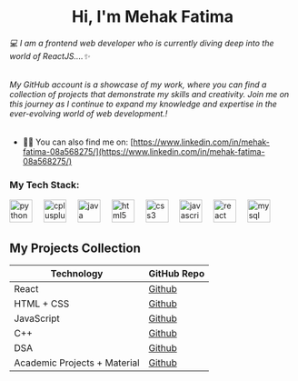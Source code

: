 <h1 align="center">Hi, I'm Mehak Fatima</h1>
<h6 align="left">💻 I am a frontend web developer who is currently diving deep into the world of ReactJS....✨ </h6>
<h6>My GitHub account is a showcase of my work, where you can find a collection of projects that demonstrate my skills and creativity. Join me on this journey as I continue to expand my knowledge and expertise in the ever-evolving world of web development.!</h6>

- 👨‍💻 You can also find me on: [https://www.linkedin.com/in/mehak-fatima-08a568275/](https://www.linkedin.com/in/mehak-fatima-08a568275/)

<h3 align="left">My Tech Stack:</h3>
<div align="left">
  <img src="https://cdn.jsdelivr.net/gh/devicons/devicon/icons/python/python-original.svg" height="40" alt="python logo"  />
  <img width="12" />
  <img src="https://cdn.jsdelivr.net/gh/devicons/devicon/icons/cplusplus/cplusplus-original.svg" height="40" alt="cplusplus logo"  />
  <img width="12" />
  <img src="https://cdn.jsdelivr.net/gh/devicons/devicon/icons/java/java-original.svg" height="40" alt="java logo"  />
  <img width="12" />
  <img src="https://cdn.jsdelivr.net/gh/devicons/devicon/icons/html5/html5-original.svg" height="40" alt="html5 logo"  />
  <img width="12" />
  <img src="https://cdn.jsdelivr.net/gh/devicons/devicon/icons/css3/css3-original.svg" height="40" alt="css3 logo"  />
  <img width="12" />
  <img src="https://cdn.jsdelivr.net/gh/devicons/devicon/icons/javascript/javascript-original.svg" height="40" alt="javascript logo"  />
  <img width="12" />
  <img src="https://cdn.jsdelivr.net/gh/devicons/devicon/icons/react/react-original.svg" height="40" alt="react logo"  />
  <img width="12" />
  <img src="https://cdn.jsdelivr.net/gh/devicons/devicon/icons/mysql/mysql-original.svg" height="40" alt="mysql logo"  />
 
##  My Projects Collection 
|Technology   | GitHub Repo| 
|--------------|-------------|
| React   |[Github](https://github.com/MehakRauf/React_Projects)|
| HTML + CSS    | [Github](https://github.com/MehakRauf/CSS_HTML_PROJECTS)|
| JavaScript   | [Github](https://github.com/MehakRauf/JavaScriptProjects)|
| C++    |[Github](https://github.com/MehakRauf/Cpp-Questions)|
| DSA    |[Github](https://github.com/MehakRauf/DSA_CHALLENGE)|
| Academic Projects + Material    |[Github](https://github.com/MehakRauf/Third_Year_Material)|



